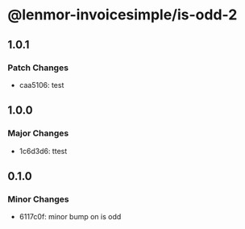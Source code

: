 # @lenmor-invoicesimple/is-odd-2

## 1.0.1

### Patch Changes

- caa5106: test

## 1.0.0

### Major Changes

- 1c6d3d6: ttest

## 0.1.0

### Minor Changes

- 6117c0f: minor bump on is odd
